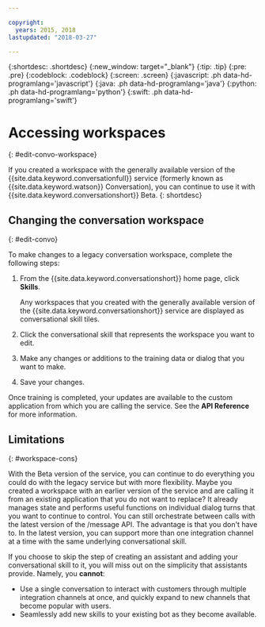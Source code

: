 ```yaml
---

copyright:
  years: 2015, 2018
lastupdated: "2018-03-27"

---
```


{:shortdesc: .shortdesc}
{:new_window: target="_blank"}
{:tip: .tip}
{:pre: .pre}
{:codeblock: .codeblock}
{:screen: .screen}
{:javascript: .ph data-hd-programlang='javascript'}
{:java: .ph data-hd-programlang='java'}
{:python: .ph data-hd-programlang='python'}
{:swift: .ph data-hd-programlang='swift'}

# Accessing workspaces
{: #edit-convo-workspace}

If you created a workspace with the generally available version of the {{site.data.keyword.conversationfull}} service (formerly known as {{site.data.keyword.watson}} Conversation), you can continue to use it with {{site.data.keyword.conversationshort}} Beta.
{: shortdesc}

## Changing the conversation workspace
{: #edit-convo}

To make changes to a legacy conversation workspace, complete the following steps:

1.  From the {{site.data.keyword.conversationshort}} home page, click **Skills**.

    Any workspaces that you created with the generally available version of the {{site.data.keyword.conversationshort}} service are displayed as conversational skill tiles.
1.  Click the conversational skill that represents the workspace you want to edit.
1.  Make any changes or additions to the training data or dialog that you want to make.
1.  Save your changes.

Once training is completed, your updates are available to the custom application from which you are calling the service. See the **API Reference** for more information.

## Limitations
{: #workspace-cons}

With the Beta version of the service, you can continue to do everything you could do with the legacy service but with more flexibility. Maybe you created a workspace with an earlier version of the service and are calling it from an existing application that you do not want to replace? It already manages state and performs useful functions on individual dialog turns that you want to continue to control. You can still orchestrate between calls with the latest version of the /message API. The advantage is that you don't have to. In the latest version, you can support more than one integration channel at a time with the same underlying conversational skill.

If you choose to skip the step of creating an assistant and adding your conversational skill to it, you will miss out on the simplicity that assistants provide. Namely, you **cannot**:

- Use a single conversation to interact with customers through multiple integration channels at once, and quickly expand to new channels that become popular with users.
- Seamlessly add new skills to your existing bot as they become available.
